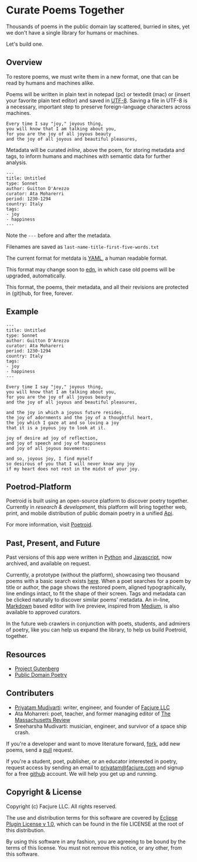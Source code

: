 # Curate Poems Together

Thousands of poems in the public domain lay scattered, burried in sites, yet we don't have a single library for humans or machines.

Let's build one.

## Overview

To restore poems, we must write them in a new format, one that can be read by humans and machines alike.

Poems will be written in plain text in notepad (pc) or textedit (mac) or (insert your favorite plain text editor) and saved in [UTF-8](http://en.wikipedia.org/wiki/UTF-8). Saving a file in UTF-8 is a necessary, important step to preserve foreign-language characters across machines.


```
Every time I say "joy," joyous thing,
you will know that I am talking about you,
for you are the joy of all joyous beauty
and the joy of all joyous and beautiful pleasures,
```

Metadata will be curated *inline*, above the poem, for storing metadata and tags, to inform humans and machines with semantic data for further analysis.

```
---
title: Untitled
type: Sonnet
author: Guitton D'Arezzo
curator: Ata Moharerri
period: 1230-1294
country: Italy
tags:
- joy
- happiness
---
```

Note the `---` before and after the metadata.

Filenames are saved as `last-name-title-first-five-words.txt`

The current format for metdata is [YAML](http://en.wikipedia.org/wiki/YAML), a human readable format.

This format may change soon to [edn](https://github.com/edn-format/edn), in which case old poems will  be upgraded, automatically.

This format, the poems, their metadata, and all their revisions are protected in (git)hub, for free, forever.

## Example

```
---
title: Untitled
type: Sonnet
author: Guitton D'Arezzo
curator: Ata Moharerri
period: 1230-1294
country: Italy
tags:
- joy
- happiness
---

Every time I say "joy," joyous thing,
you will know that I am talking about you,
for you are the joy of all joyous beauty
and the joy of all joyous and beautiful pleasures,

and the joy in which a joyous future resides,
the joy of adornments and the joy of a thoughtful heart,
the joy which I gaze at and so loving a joy
that it is a joyous joy to look at it.

joy of desire ad joy of reflection,
and joy of speech and joy of happiness
and joy of all joyous movements:

and so, joyous joy, I find myself
so desirous of you that I will never know any joy
if my heart does not rest in the midst of your joy.

```

## Poetrod-Platform

Poetroid is built using an open-source platform to discover poetry together. Currently in *research & development*, this platform will bring together web, print, and mobile distribution of public domain poetry in a unified [Api](http://en.wikipedia.org/wiki/Application_programming_interface).

For more information, visit [Poetroid](http://poetroid.com/#/page/about.md).

## Past, Present, and Future

Past versions of this app were written in [Python](http://www.python.org/) and [Javascript](http://en.wikipedia.org/wiki/JavaScript), now archived, and available on request.

Currently, a prototype (without the platform), showcasing two thousand poems with a basic search exists [here](http://poetroid.com/). When a poet searches for a poem by title or author, the page shows the restored poem, aligned typographically, line endings intact, to fit the shape of their screen. Tags and metadata can be clicked naturally to discover similar poems' metadata. An in-line, [Markdown](http://daringfireball.net/projects/markdown/) based editor with live preview, inspired from [Medium](https://medium.com/), is also available to approved curators.

In the future web crawlers in conjunction with poets, students, and admirers of poetry, like you can help us expand the library, to help us build Poetroid, together.

## Resources

- [Project Gutenberg](http://www.gutenberg.org)
- [Public Domain Poetry](http://www.public-domain-poetry.com)

## Contributers

- [Priyatam Mudivarti](www.priyatam.com): writer, engineer, and founder of [Facjure LLC](http://www.facjure.com)
- Ata Moharreri: poet, teacher, and former managing editor of [The Massachusetts Review](http://www.massreview.org/editors)
- Sreeharsha Mudivarti: musician, engineer, and survivor of a space ship crash.

If you're a developer and want to move literature forward, [fork](https://help.github.com/articles/fork-a-repo), add new poems, send a [pull](https://help.github.com/articles/using-pull-requests) request.

If you're a student, poet, publisher, or an educator interested in poetry, request access by sending an email to priyatam@facjure.com and signup for a free [github](https://github.com/) account. We will help you get up and running.

## Copyright & License

Copyright (c) Facjure LLC. All rights reserved.

The use and distribution terms for this software are covered by [Eclipse Plugin License v 1.0]((http://opensource.org/licenses/eclipse-1.0.php)), which can be found in the file LICENSE at the root of this distribution.

By using this software in any fashion, you are agreeing to be bound by the terms of this license. You must not remove this notice, or any other, from this software.
